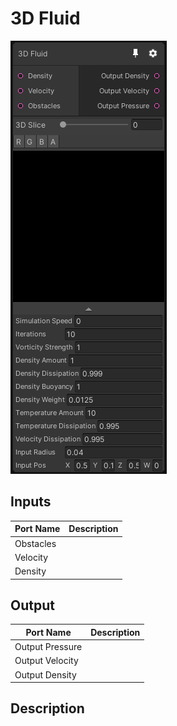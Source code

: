 # 3D Fluid
![Mixture.Fluid3DNode](../../images/Mixture.Fluid3DNode.png)
## Inputs
Port Name | Description
--- | ---
Obstacles | 
Velocity | 
Density | 

## Output
Port Name | Description
--- | ---
Output Pressure | 
Output Velocity | 
Output Density | 

## Description

